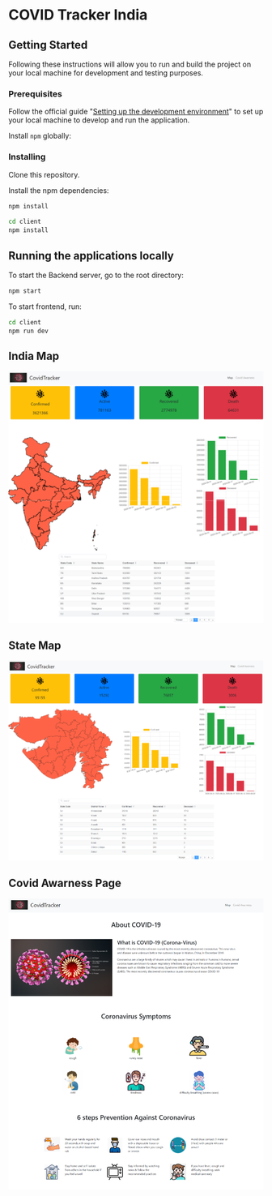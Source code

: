 # COVID Tracker India

## Getting Started

Following these instructions will allow you to run and build the project on your local machine for development and testing purposes.

### Prerequisites

Follow the official guide "[Setting up the development environment](http://npm.org/)" to set up your local machine to develop and run the application.


Install `npm` globally:

### Installing

Clone this repository.

Install the npm dependencies:

```bash
npm install
```

```bash
cd client
npm install
```


## Running the applications locally

To start the Backend server, go to the root directory:

```bash
npm start
```

To start frontend, run:

```bash
cd client
npm run dev
```

## India Map
![Project Images](https://github.com/anishjain94/Covid-Tracker/blob/master/demo%20images/homepage.png?raw=true)
## State Map
![Project Images](https://github.com/anishjain94/Covid-Tracker/blob/master/demo%20images/state.png?raw=true)
## Covid Awarness Page
![Project Images](https://github.com/anishjain94/Covid-Tracker/blob/master/demo%20images/About%20Corona.png?raw=true)